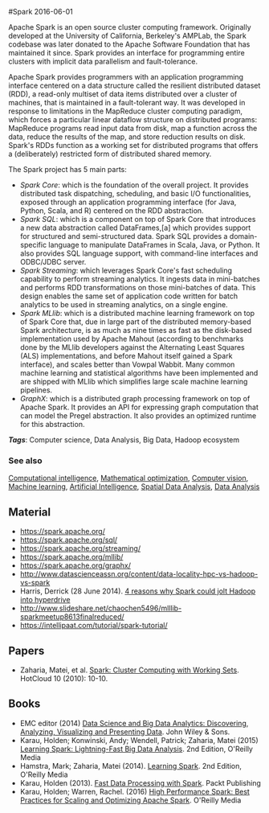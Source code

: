 
#Spark
2016-06-01

Apache Spark is an open source cluster computing framework. Originally developed at the University of California, Berkeley's AMPLab, the Spark codebase was later donated to the Apache Software Foundation that has maintained it since. Spark provides an interface for programming entire clusters with implicit data parallelism and fault-tolerance.

Apache Spark provides programmers with an application programming interface centered on a data structure called the resilient distributed dataset (RDD), a read-only multiset of data items distributed over a cluster of machines, that is maintained in a fault-tolerant way. It was developed in response to limitations in the MapReduce cluster computing paradigm, which forces a particular linear dataflow structure on distributed programs: MapReduce programs read input data from disk, map a function across the data, reduce the results of the map, and store reduction results on disk. Spark's RDDs function as a working set for distributed programs that offers a (deliberately) restricted form of distributed shared memory.

The Spark project has 5 main parts:
* _Spark Core_: which is the foundation of the overall project. It provides distributed task dispatching, scheduling, and basic I/O functionalities, exposed through an application programming interface (for Java, Python, Scala, and R) centered on the RDD abstraction.
* _Spark SQL_: which is a component on top of Spark Core that introduces a new data abstraction called DataFrames,[a] which provides support for structured and semi-structured data. Spark SQL provides a domain-specific language to manipulate DataFrames in Scala, Java, or Python. It also provides SQL language support, with command-line interfaces and ODBC/JDBC server.
* _Spark Streaming_: which leverages Spark Core's fast scheduling capability to perform streaming analytics. It ingests data in mini-batches and performs RDD transformations on those mini-batches of data. This design enables the same set of application code written for batch analytics to be used in streaming analytics, on a single engine.
* _Spark MLlib_: which is a distributed machine learning framework on top of Spark Core that, due in large part of the distributed memory-based Spark architecture, is as much as nine times as fast as the disk-based implementation used by Apache Mahout (according to benchmarks done by the MLlib developers against the Alternating Least Squares (ALS) implementations, and before Mahout itself gained a Spark interface), and scales better than Vowpal Wabbit. Many common machine learning and statistical algorithms have been implemented and are shipped with MLlib which simplifies large scale machine learning pipelines.
* _GraphX_: which  is a distributed graph processing framework on top of Apache Spark. It provides an API for expressing graph computation that can model the Pregel abstraction. It also provides an optimized runtime for this abstraction.

***Tags***: Computer science, Data Analysis, Big Data, Hadoop ecosystem

### See also
[Computational intelligence](/computational_intelligence), [Mathematical optimization](/mathematical_optimization), [Computer vision](/computer_vision), [Machine learning](/machine_learning), [Artificial Intelligence](/artificial_intelligence), [Spatial Data Analysis](/spatial_data_analysis), [Data Analysis](/data_analysis)
## Material
* https://spark.apache.org/
* https://spark.apache.org/sql/
* https://spark.apache.org/streaming/
* https://spark.apache.org/mllib/
* https://spark.apache.org/graphx/
* http://www.datascienceassn.org/content/data-locality-hpc-vs-hadoop-vs-spark
* Harris, Derrick (28 June 2014). [4 reasons why Spark could jolt Hadoop into hyperdrive](https://gigaom.com/2014/06/28/4-reasons-why-spark-could-jolt-hadoop-into-hyperdrive/)
* http://www.slideshare.net/chaochen5496/mlllib-sparkmeetup8613finalreduced/
* https://intellipaat.com/tutorial/spark-tutorial/

## Papers
* Zaharia, Matei, et al. [Spark: Cluster Computing with Working Sets](https://amplab.cs.berkeley.edu/wp-content/uploads/2011/06/Spark-Cluster-Computing-with-Working-Sets.pdf). HotCloud 10 (2010): 10-10.

## Books
* EMC editor (2014) [Data Science and Big Data Analytics: Discovering, Analyzing, Visualizing and Presenting Data](https://www.goodreads.com/book/show/22263956-data-science-and-big-data-analytics). John Wiley & Sons.
* Karau, Holden; Konwinski, Andy; Wendell, Patrick; Zaharia, Matei (2015) [Learning Spark: Lightning-Fast Big Data Analysis](https://www.goodreads.com/book/show/24808098-learning-spark). 2nd Edition, O'Reilly Media
* Hamstra, Mark; Zaharia, Matei (2014). [Learning Spark](https://www.goodreads.com/book/show/17318146-learning-spark). 2nd Edition, O'Reilly Media
* Karau, Holden (2013). [Fast Data Processing with Spark](https://www.goodreads.com/book/show/19666515-fast-data-processing-with-spark). Packt Publishing
* Karau, Holden; Warren, Rachel. (2016) [High Performance Spark: Best Practices for Scaling and Optimizing Apache Spark](https://www.goodreads.com/book/show/28321014-high-performance-spark). O'Reilly Media


